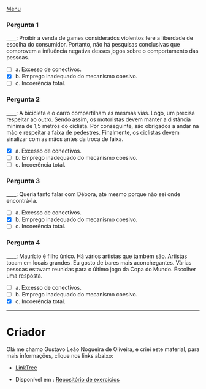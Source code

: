 [Menu](../../README.md)

### Pergunta 1

____: Proibir a venda de games considerados violentos fere a liberdade de escolha do consumidor.  Portanto, não há pesquisas conclusivas que comprovem a influência negativa desses jogos sobre o comportamento das pessoas. 

- [ ] a. Excesso de conectivos.
- [x] b. Emprego inadequado do mecanismo coesivo.
- [ ] c. Incoerência total.

### Pergunta 2


____: A bicicleta e o carro compartilham as mesmas vias. Logo, um precisa respeitar ao outro. Sendo assim, os motoristas devem manter a distância mínima de 1,5 metros do ciclista. Por conseguinte, são obrigados a andar na mão e respeitar a faixa de pedestres. Finalmente, os ciclistas devem sinalizar com as mãos antes da troca de faixa. 

- [x] a. Excesso de conectivos.
- [ ] b. Emprego inadequado do mecanismo coesivo. 
- [ ] c. Incoerência total.

### Pergunta 3

____: Queria tanto falar com Débora, até mesmo porque não sei onde encontrá-la.

- [ ] a. Excesso de conectivos.
- [x] b. Emprego inadequado do mecanismo coesivo. 
- [ ] c. Incoerência total.

### Pergunta 4

____: Maurício é filho único. Há vários artistas que também são. Artistas tocam em locais grandes. Eu gosto de bares mais aconchegantes. Várias pessoas estavam reunidas para o último jogo da Copa do Mundo. Escolher uma resposta.

- [ ] a. Excesso de conectivos.
- [ ] b. Emprego inadequado do mecanismo coesivo.
- [x] c. Incoerência total. 

---

# Criador

Olá me chamo Gustavo Leão Nogueira de Oliveira, e criei este material, para mais informações, clique nos links abaixo:

* [LinkTree](https://www.linktree.com.br/gusleaooliveira)


* Disponível em : [Repositório de exercícios](https://gusleaooliveira.github.io/posts/)